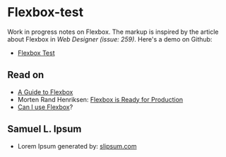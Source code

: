 # Flexbox-test

Work in progress notes on Flexbox. The markup is inspired by the article about Flexbox in *Web Designer (issue: 259)*. Here's a demo on Github:

* [Flexbox Test](https://asathoor.github.io/flexbox-test/)  

## Read on

* [A Guide to Flexbox](https://css-tricks.com/snippets/css/a-guide-to-flexbox/)
* Morten Rand Henriksen: [Flexbox is Ready for Production](https://www.linkedin.com/pulse/flexbox-ready-production-morten-rand-hendriksen)
* [Can I use Flexbox](http://caniuse.com/#feat=flexbox)?

## Samuel L. Ipsum

* Lorem Ipsum generated by: [slipsum.com](http://slipsum.com/)
